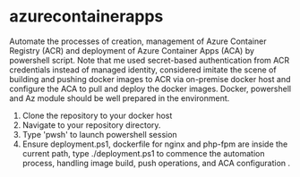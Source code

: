 # azurecontainerapps
Automate the processes of creation, management of Azure Container Registry (ACR) and deployment of Azure Container Apps (ACA) by powershell script. Note that me used secret-based authentication from ACR credentials instead of managed identity, considered imitate the scene of building and pushing docker images to ACR via on-premise docker host and configure the ACA to pull and deploy the docker images. Docker, powershell and Az module should be well prepared in the environment. 

  1. Clone the repository to your docker host
  2. Navigate to your repository directory.
  3. Type 'pwsh' to launch powershell session
  4. Ensure deployment.ps1, dockerfile for nginx and php-fpm are inside the current path, type ./deployment.ps1 to commence the automation process, handling image build, push operations, and ACA configuration .  



